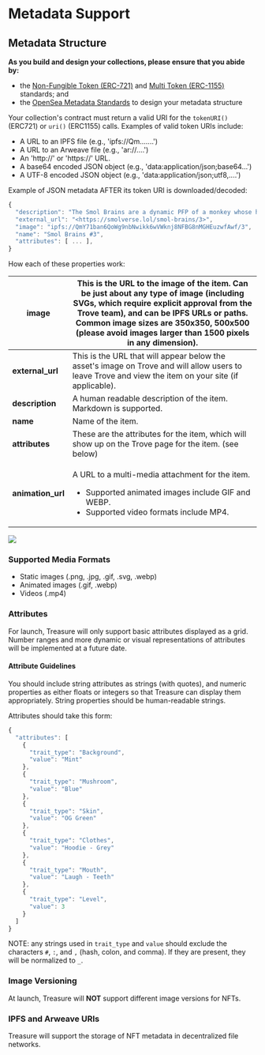 # Metadata Support

## Metadata Structure

**As you build and design your collections, please ensure that you abide by:**

* the [Non-Fungible Token (ERC-721)](https://eips.ethereum.org/EIPS/eip-721) and [Multi Token (ERC-1155)](https://eips.ethereum.org/EIPS/eip-1155) standards; and
* the [OpenSea Metadata Standards](https://docs.opensea.io/docs/metadata-standards) to design your metadata structure

Your collection's contract must return a valid URI for the `tokenURI()` (ERC721) or `uri()` (ERC1155) calls. Examples of valid token URIs include:

* A URL to an IPFS file (e.g., 'ipfs://Qm.......')
* A URL to an Arweave file (e.g., 'ar://....')
* An 'http://' or 'https://' URL.
* A base64 encoded JSON object (e.g., 'data:application/json;base64...')
* A UTF-8 encoded JSON object (e.g., 'data:application/json;utf8,....')

Example of JSON metadata AFTER its token URI is downloaded/decoded:

```jsx
{
  "description": "The Smol Brains are a dynamic PFP of a monkey whose head gets bigger the larger its IQ becomes.", 
  "external_url": "<https://smolverse.lol/smol-brains/3>", 
  "image": "ipfs://QmY71ban6QoWg9nbNwikk6wVWknj8NFBG8nMGHEuzwfAwf/3", 
  "name": "Smol Brains #3",
  "attributes": [ ... ], 
}
```

How each of these properties work:

| **image**          | This is the URL to the image of the item. Can be just about any type of image (including SVGs, which require explicit approval from the Trove team), and can be IPFS URLs or paths. Common image sizes are 350x350, 500x500 (please avoid images larger than 1500 pixels in any dimension). |
| ------------------ | ------------------------------------------------------------------------------------------------------------------------------------------------------------------------------------------------------------------------------------------------------------------------------------------- |
| **external\_url**  | This is the URL that will appear below the asset's image on Trove and will allow users to leave Trove and view the item on your site (if applicable).                                                                                                                                       |
| **description**    | A human readable description of the item. Markdown is supported.                                                                                                                                                                                                                            |
| **name**           | Name of the item.                                                                                                                                                                                                                                                                           |
| **attributes**     | These are the attributes for the item, which will show up on the Trove page for the item. (see below)                                                                                                                                                                                       |
| **animation\_url** | <p>A URL to a multi-media attachment for the item.</p><ul><li>Supported animated images include GIF and WEBP.</li><li>Supported video formats include MP4.</li></ul>                                                                                                                        |

![](broken-reference)

### Supported Media Formats

* Static images (.png, .jpg, .gif, .svg, .webp)
* Animated images (.gif, .webp)
* Videos (.mp4)

### Attributes

For launch, Treasure will only support basic attributes displayed as a grid. Number ranges and more dynamic or visual representations of attributes will be implemented at a future date.

#### Attribute **Guidelines**

You should include string attributes as strings (with quotes), and numeric properties as either floats or integers so that Treasure can display them appropriately. String properties should be human-readable strings.

Attributes should take this form:

```jsx
{
  "attributes": [
    {
      "trait_type": "Background", 
      "value": "Mint"
    }, 
    {
      "trait_type": "Mushroom", 
      "value": "Blue"
    }, 
    {
      "trait_type": "Skin", 
      "value": "OG Green"
    }, 
    {
      "trait_type": "Clothes", 
      "value": "Hoodie - Grey"
    }, 
    {
      "trait_type": "Mouth", 
      "value": "Laugh - Teeth"
    },
    {
      "trait_type": "Level",
      "value": 3
    }
  ]
}
```

NOTE: any strings used in `trait_type` and `value` should exclude the characters `#`, `:`, and `,` (hash, colon, and comma). If they are present, they will be normalized to `_`.

### Image Versioning

At launch, Treasure will **NOT** support different image versions for NFTs.

### IPFS and Arweave URIs

Treasure will support the storage of NFT metadata in decentralized file networks.
